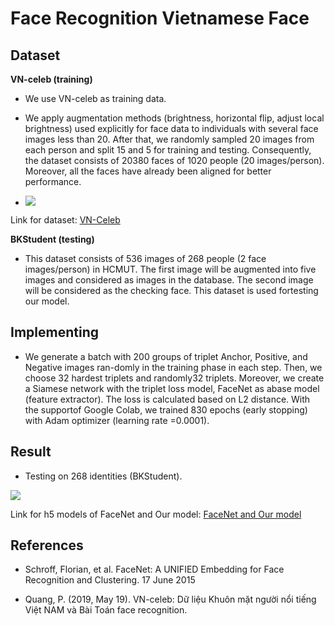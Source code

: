 # Face Recognition Vietnamese Face

## Dataset

**VN-celeb (training)**
* We  use VN-celeb as training data. 
* We apply augmentation methods (brightness, horizontal flip, adjust local brightness) used explicitly for face data to individuals with several face images less than 20. After that, we randomly sampled 20  images  from  each  person  and  split  15  and  5  for  training  and  testing.   Consequently,  the dataset consists of 20380 faces of 1020 people (20 images/person). Moreover, all the faces have already been aligned for better performance.

* ![](https://i.imgur.com/YqtWBIa.png)

Link for dataset: [VN-Celeb](https://viblo.asia/p/vn-celeb-du-lieu-khuon-mat-nguoi-noi-tieng-viet-nam-va-bai-toan-face-recognition-Az45bG9VKxY)

**BKStudent (testing)**
* This dataset consists of 536 images of 268 people (2 face images/person) in HCMUT. The first image will be augmented into five images and considered as images in the database.  The second image will be considered as the checking face.  This dataset is used fortesting our model.

## Implementing

* We generate a batch with 200 groups of triplet Anchor, Positive, and Negative images ran-domly in the training phase in each step.  Then, we choose 32 hardest triplets and randomly32 triplets.  Moreover, we create a Siamese network with the triplet loss model, FaceNet as abase model (feature extractor).  The loss is calculated based on L2 distance.  With the supportof Google Colab, we trained 830 epochs (early stopping) with Adam optimizer (learning rate =0.0001).

## Result
* Testing on 268 identities (BKStudent).

![](https://i.imgur.com/byOEeYU.png)

Link for h5 models of FaceNet and Our model: [FaceNet and Our model](https://drive.google.com/drive/folders/1cIzM-328m_wyROGjihI-xrCQ9tCM0OGx?usp=sharing)

## References

* Schroff, Florian, et al. FaceNet: A UNIFIED Embedding for Face Recognition and Clustering. 17 June 2015

* Quang, P. (2019, May 19). VN-celeb: Dữ liệu Khuôn mặt người nổi tiếng Việt NAM và Bài Toán face recognition.